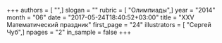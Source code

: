 +++
authors = [ "",]
slogan = ""
rubric = [ "Олимпиады",]
year = "2014"
month = "06"
date = "2017-05-24T18:40:52+03:00"
title = "XXV Математический праздник"
first_page = "24"
illustrators = [ "Сергей Чуб",]
npages = "2"
in_sample = false
+++
